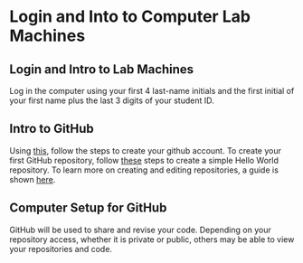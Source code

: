 # Login and Into to Computer Lab Machines

## Login and Intro to Lab Machines
Log in the computer using your first 4 last-name initials and the first initial of your first name plus the last 3 digits of your student ID.

## Intro to GitHub
Using [this](https://docs.github.com/en/get-started/start-your-journey/creating-an-account-on-github), follow the steps to create your github account.
To create your first GitHub repository, follow [these](https://docs.github.com/en/get-started/start-your-journey/hello-world) steps to create a simple Hello World repository.
To learn more on creating and editing repositories, a guide is shown [here](https://github.com/skills/introduction-to-github).

## Computer Setup for GitHub
GitHub will be used to share and revise your code. 
Depending on your repository access, whether it is private or public, others may be able to view your repositories and code.
